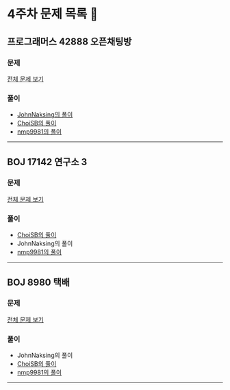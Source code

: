 # 4주차 문제 목록 📝
## 프로그래머스 42888 오픈채팅방
### 문제
[전체 문제 보기](https://programmers.co.kr/learn/courses/30/lessons/42888)
### 풀이
- [JohnNaksing의 풀이](./JohnNaksaing/Programmers42888.md)
- [ChoiSB의 풀이](https://dev-sbee.tistory.com/189)
- [nmp9981의 풀이](https://blog.naver.com/tybnasgo/222561010623)

___
## BOJ 17142 연구소 3
### 문제
[전체 문제 보기](https://www.acmicpc.net/problem/17142)
### 풀이
- [ChoiSB의 풀이](https://dev-sbee.tistory.com/190)
- JohnNaksing의 풀이
- [nmp9981의 풀이](https://blog.naver.com/tybnasgo/222560460938)
___
## BOJ 8980 택배
### 문제
[전체 문제 보기](https://acmicpc.net/problem/8980)
### 풀이
- JohnNaksing의 풀이
- [ChoiSB의 풀이](https://dev-sbee.tistory.com/191)
- [nmp9981의 풀이](https://blog.naver.com/tybnasgo/222561196450)

___
